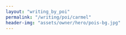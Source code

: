 ```yaml
---
layout: "writing_by_poi"
permalink: "/writing/poi/carmel"
header-img: "assets/owner/hero/pois-bg.jpg"
---
```

